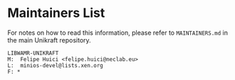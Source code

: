 Maintainers List
================

For notes on how to read this information, please refer to `MAINTAINERS.md` in
the main Unikraft repository.

	LIBWAMR-UNIKRAFT
	M:	Felipe Huici <felipe.huici@neclab.eu>
	L:	minios-devel@lists.xen.org
	F: *
